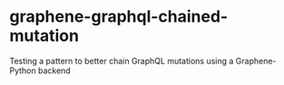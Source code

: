 # graphene-graphql-chained-mutation
Testing a pattern to better chain GraphQL mutations using a Graphene-Python backend
